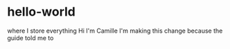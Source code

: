 # hello-world
where I store everything 
Hi I'm Camille
I'm making this change because the guide told me to

